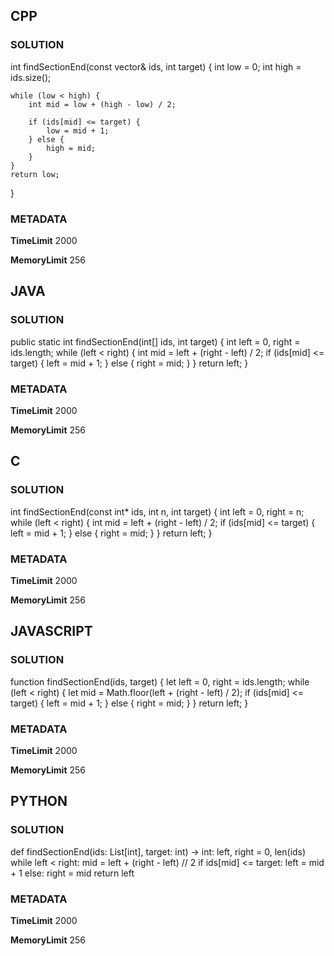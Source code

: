 ## CPP

### SOLUTION

int findSectionEnd(const vector<int>& ids, int target) {
    int low = 0;
    int high = ids.size(); 

    while (low < high) {
        int mid = low + (high - low) / 2;

        if (ids[mid] <= target) {
            low = mid + 1;
        } else {
            high = mid;
        }
    }
    return low;
}


### METADATA

**TimeLimit**
2000

**MemoryLimit**
256

## JAVA

### SOLUTION

public static int findSectionEnd(int[] ids, int target) {
    int left = 0, right = ids.length;
    while (left < right) {
        int mid = left + (right - left) / 2;
        if (ids[mid] <= target) {
            left = mid + 1;
        } else {
            right = mid;
        }
    }
    return left;
}


### METADATA

**TimeLimit**
2000

**MemoryLimit**
256

## C

### SOLUTION

int findSectionEnd(const int* ids, int n, int target) {
    int left = 0, right = n;
    while (left < right) {
        int mid = left + (right - left) / 2;
        if (ids[mid] <= target) {
            left = mid + 1;
        } else {
            right = mid;
        }
    }
    return left;
}

### METADATA

**TimeLimit**
2000

**MemoryLimit**
256

## JAVASCRIPT

### SOLUTION

function findSectionEnd(ids, target) {
    let left = 0, right = ids.length;
    while (left < right) {
        let mid = Math.floor(left + (right - left) / 2);
        if (ids[mid] <= target) {
            left = mid + 1;
        } else {
            right = mid;
        }
    }
    return left;
}


### METADATA

**TimeLimit**
2000

**MemoryLimit**
256

## PYTHON

### SOLUTION


def findSectionEnd(ids: List[int], target: int) -> int:
    left, right = 0, len(ids)
    while left < right:
        mid = left + (right - left) // 2
        if ids[mid] <= target:
            left = mid + 1
        else:
            right = mid
    return left

### METADATA

**TimeLimit**
2000

**MemoryLimit**
256
